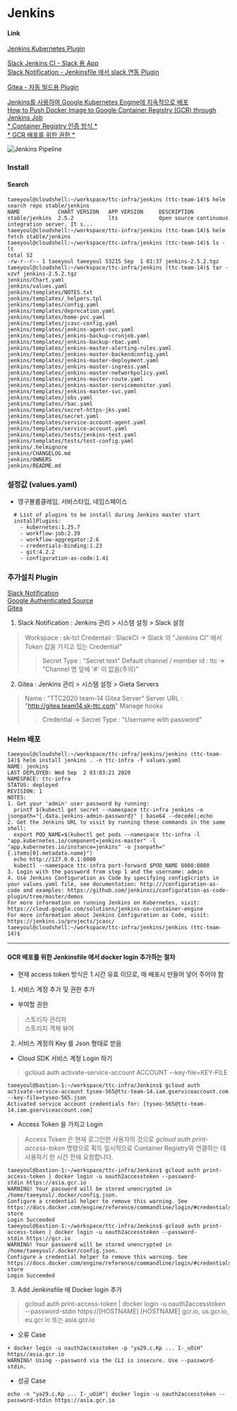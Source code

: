 # Jenkins

#### Link  
[Jenkins Kubernetes Plugin](https://plugins.jenkins.io/kubernetes/)  
    
[Slack Jenkins CI - Slack 용 App](https://sk-tcl.slack.com/services/B019UNHMDFC?added=1)  
[Slack Notification - Jenkinsfile 에서 slack 연동 Plugin](https://plugins.jenkins.io/slack/)  
    
[Gitea - 자동 빌드용 Plugin](https://plugins.jenkins.io/gitea/)  
    
[Jenkins를 사용하여 Google Kubernetes Engine에 지속적으로 배포](https://cloud.google.com/solutions/continuous-delivery-jenkins-kubernetes-engine?hl=ko)  
[How to Push Docker Image to Google Container Registry (GCR) through Jenkins Job](https://medium.com/google-cloud/how-to-push-docker-image-to-google-container-registry-gcr-through-jenkins-job-52b9d5ce9f7f)  
[* Container Registry 인증 방식 *](https://cloud.google.com/container-registry/docs/advanced-authentication)  
[* GCR 배포를 위한 권한 *](https://cloud.google.com/container-registry/docs/access-control#permissions_and_roles)  

![Jenkins Pipeline](https://cloud.google.com/solutions/images/jenkins-cd-container-engine.svg?hl=ko)

### Install  
#### Search  
```
taeeyoul@cloudshell:~/workspace/ttc-infra/jenkins (ttc-team-14)$ helm search repo stable/jenkins
NAME            CHART VERSION   APP VERSION     DESCRIPTION
stable/jenkins  2.5.2           lts             Open source continuous integration server. It s...
taeeyoul@cloudshell:~/workspace/ttc-infra/jenkins (ttc-team-14)$ helm fetch stable/jenkins
taeeyoul@cloudshell:~/workspace/ttc-infra/jenkins (ttc-team-14)$ ls -lt
total 52
-rw-r--r-- 1 taeeyoul taeeyoul 53215 Sep  1 01:37 jenkins-2.5.2.tgz
taeeyoul@cloudshell:~/workspace/ttc-infra/jenkins (ttc-team-14)$ tar -xzvf jenkins-2.5.2.tgz
jenkins/Chart.yaml
jenkins/values.yaml
jenkins/templates/NOTES.txt
jenkins/templates/_helpers.tpl
jenkins/templates/config.yaml
jenkins/templates/deprecation.yaml
jenkins/templates/home-pvc.yaml
jenkins/templates/jcasc-config.yaml
jenkins/templates/jenkins-agent-svc.yaml
jenkins/templates/jenkins-backup-cronjob.yaml
jenkins/templates/jenkins-backup-rbac.yaml
jenkins/templates/jenkins-master-alerting-rules.yaml
jenkins/templates/jenkins-master-backendconfig.yaml
jenkins/templates/jenkins-master-deployment.yaml
jenkins/templates/jenkins-master-ingress.yaml
jenkins/templates/jenkins-master-networkpolicy.yaml
jenkins/templates/jenkins-master-route.yaml
jenkins/templates/jenkins-master-servicemonitor.yaml
jenkins/templates/jenkins-master-svc.yaml
jenkins/templates/jobs.yaml
jenkins/templates/rbac.yaml
jenkins/templates/secret-https-jks.yaml
jenkins/templates/secret.yaml
jenkins/templates/service-account-agent.yaml
jenkins/templates/service-account.yaml
jenkins/templates/tests/jenkins-test.yaml
jenkins/templates/tests/test-config.yaml
jenkins/.helmignore
jenkins/CHANGELOG.md
jenkins/OWNERS
jenkins/README.md
```

### 설정값 (values.yaml)
- 영구볼륨클레임, 서비스타입, 네임스페이스
```
  # List of plugins to be install during Jenkins master start
  installPlugins:
    - kubernetes:1.25.7
    - workflow-job:2.39
    - workflow-aggregator:2.6
    - credentials-binding:1.23
    - git:4.2.2
    - configuration-as-code:1.41
```

### 추가설치 Plugin
[Slack Notification](https://plugins.jenkins.io/slack/)  
[Google Authenticated Source](https://plugins.jenkins.io/google-source-plugin/)  
[Gitea](https://plugins.jenkins.io/gitea/)

    
1) Slack Notification : Jenkins 관리 > 시스템 설정 > Slack 설정
  > Workspace : sk-tcl
  > Credentail : SlackCI -> Slack 의 "Jenkins CI" 에서 Token 값을 가지고 있는 Credential"
  > > Secret Type : "Secret text"
  > Default channel / member id : ttc -> "Channel 명 앞에 '#' 이 없음(주의)"

2) Gitea : Jenkins 관리 > 시스템 설정 > Gieta Servers
  > Name : "TTC2020 team-14 Gitea Server"
  > Server URL : "http://gitea.team14.sk-ttc.com"
  > Manage hooks
  >  > Credential -> Secret Type : "Username with password"

  

### Helm 배포
```
taeeyoul@cloudshell:~/workspace/ttc-infra/jenkins/jenkins (ttc-team-14)$ helm install jenkins . -n ttc-infra -f values.yaml
NAME: jenkins
LAST DEPLOYED: Wed Sep  2 03:03:21 2020
NAMESPACE: ttc-infra
STATUS: deployed
REVISION: 1
NOTES:
1. Get your 'admin' user password by running:
  printf $(kubectl get secret --namespace ttc-infra jenkins -o jsonpath="{.data.jenkins-admin-password}" | base64 --decode);echo
2. Get the Jenkins URL to visit by running these commands in the same shell:
  export POD_NAME=$(kubectl get pods --namespace ttc-infra -l "app.kubernetes.io/component=jenkins-master" -l "app.kubernetes.io/instance=jenkins" -o jsonpath="{.items[0].metadata.name}")
  echo http://127.0.0.1:8080
  kubectl --namespace ttc-infra port-forward $POD_NAME 8080:8080
3. Login with the password from step 1 and the username: admin
4. Use Jenkins Configuration as Code by specifying configScripts in your values.yaml file, see documentation: http:///configuration-as-code and examples: https://github.com/jenkinsci/configuration-as-code-plugin/tree/master/demos
For more information on running Jenkins on Kubernetes, visit:
https://cloud.google.com/solutions/jenkins-on-container-engine
For more information about Jenkins Configuration as Code, visit:
https://jenkins.io/projects/jcasc/
taeeyoul@cloudshell:~/workspace/ttc-infra/jenkins/jenkins (ttc-team-14)$
```

---


#### GCR 배포를 위한 Jenkinsfile 에서 docker login 추가하는 절차  
- 현재 access token 방식은 1 시간 유효 이므로, 매 배포시 만들어 넣어 주어야 함  
   
1) 서비스 계정 추가 및 권한 추가
- 부여할 권한  
> 스토리자 관리자  
> 스토리지 객체 뷰어  

2) 서비스 계정의 Key 를 Json 형태로 받음  

- Cloud SDK 서비스 계정 Login 하기  
> gcloud auth activate-service-account ACCOUNT --key-file=KEY-FILE  
   
```
taeeyoul@bastion-1:~/workspace/ttc-infra/Jenkins$ gcloud auth activate-service-account tyseo-565@ttc-team-14.iam.gserviceaccount.com  --key-file=tyseo-565.json
Activated service account credentials for: [tyseo-565@ttc-team-14.iam.gserviceaccount.com]
```

- Access Token 을 가지고 Login   
> Access Token 은 현재 로그인한 사용자의 것으로 *gcloud auth print-access-token* 명령으로 획득 
> 일시적으로 Container Registry와 연결하는 데 사용하기 한 시간 전에 요청합니다.  
```
taeeyoul@bastion-1:~/workspace/ttc-infra/Jenkins$ gcloud auth print-access-token | docker login -u oauth2accesstoken --password-
stdin https://asia.gcr.io
WARNING! Your password will be stored unencrypted in /home/taeeyoul/.docker/config.json.
Configure a credential helper to remove this warning. See
https://docs.docker.com/engine/reference/commandline/login/#credentials-store
Login Succeeded
taeeyoul@bastion-1:~/workspace/ttc-infra/Jenkins$ gcloud auth print-access-token | docker login -u oauth2accesstoken --password-
stdin https://gcr.io
WARNING! Your password will be stored unencrypted in /home/taeeyoul/.docker/config.json.
Configure a credential helper to remove this warning. See
https://docs.docker.com/engine/reference/commandline/login/#credentials-store
Login Succeeded
```


3) Add Jenkinsfile 에 Docker login 추가
> gcloud auth print-access-token | docker login -u oauth2accesstoken --password-stdin https://[HOSTNAME]
> [HOSTNAME] gcr.io, us.gcr.io, eu.gcr.io 또는 asia.gcr.io


- 오류 Case
```
+ docker login -u oauth2accesstoken -p "ya29.c.Kp ... I-_uOiH" https//asia.gcr.io
WARNING! Using --password via the CLI is insecure. Use --password-stdin.
```

- 성공 Case
```
echo -n "ya29.c.Kp ... I-_uOiH"| docker login -u oauth2accesstoken --password-stdin https://asia.gcr.io
```
